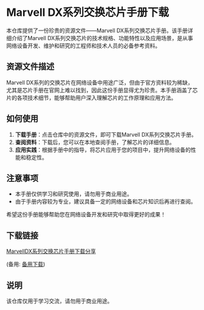 # Marvell DX系列交换芯片手册下载

本仓库提供了一份珍贵的资源文件——Marvell DX系列交换芯片手册。该手册详细介绍了Marvell DX系列交换芯片的技术规格、功能特性以及应用场景，是从事网络设备开发、维护和研究的工程师和技术人员的必备参考资料。

## 资源文件描述

Marvell DX系列的交换芯片在网络设备中用途广泛，但由于官方资料较为稀缺，尤其是芯片手册在官网上难以找到，因此这份手册显得尤为珍贵。本手册涵盖了芯片的各项技术细节，能够帮助用户深入理解芯片的工作原理和应用方法。

## 如何使用

1. **下载手册**：点击仓库中的资源文件，即可下载Marvell DX系列交换芯片手册。
2. **查阅资料**：下载后，您可以在本地查阅手册，了解芯片的详细信息。
3. **应用实践**：根据手册中的指导，将芯片应用于您的项目中，提升网络设备的性能和稳定性。

## 注意事项

- 本手册仅供学习和研究使用，请勿用于商业用途。
- 由于手册内容较为专业，建议具备一定的网络设备和芯片知识后再进行查阅。

希望这份手册能够帮助您在网络设备开发和研究中取得更好的成果！

## 下载链接
[MarvellDX系列交换芯片手册下载分享](https://pan.quark.cn/s/dd7a1d3c6107) 

(备用: [备用下载](https://pan.baidu.com/s/1Ktv63h0qId6xA9q6ixSqBg?pwd=1234))

## 说明

该仓库仅用于学习交流，请勿用于商业用途。
